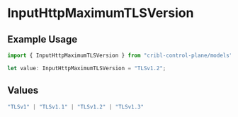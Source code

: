 # InputHttpMaximumTLSVersion

## Example Usage

```typescript
import { InputHttpMaximumTLSVersion } from "cribl-control-plane/models";

let value: InputHttpMaximumTLSVersion = "TLSv1.2";
```

## Values

```typescript
"TLSv1" | "TLSv1.1" | "TLSv1.2" | "TLSv1.3"
```